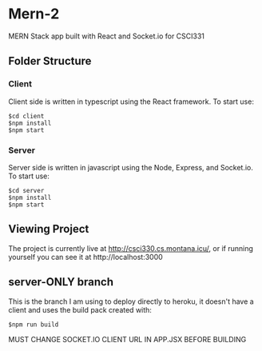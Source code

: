 # Mern-2
MERN Stack app built with React and Socket.io for CSCI331

## Folder Structure

### Client

Client side is written in typescript using the React framework. To start use:

    $cd client
    $npm install
    $npm start

### Server

Server side is written in javascript using the Node, Express, and Socket.io. To start use:

    $cd server
    $npm install
    $npm start

## Viewing Project

The project is currently live at http://csci330.cs.montana.icu/, or if running yourself you can see it at http://localhost:3000

## server-ONLY branch

This is the branch I am using to deploy directly to heroku, it doesn't have a client and uses the build pack created with:

    $npm run build
    
MUST CHANGE SOCKET.IO CLIENT URL IN APP.JSX BEFORE BUILDING
